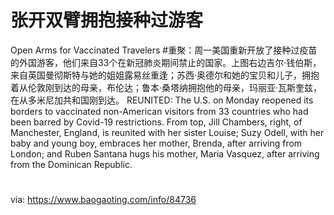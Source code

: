 [#]: subject: "华尔街日报简讯-2021-11-09"
[#]: via: "https://www.baogaoting.com/info/84736"
[#]: author: "https://www.baogaoting.com/info/84736"
[#]: collector: "guevaraya"
[#]: translator: "guevaraya "
[#]: reviewer: " "
[#]: publisher: " "
[#]: url: " "

# 张开双臂拥抱接种过游客
Open Arms for Vaccinated Travelers
#重聚：周一美国重新开放了接种过疫苗的外国游客，他们来自33个在新冠肺炎期间禁止的国家。上图右边吉尔·钱伯斯，来自英国曼彻斯特与她的姐姐露易丝重逢；苏西·奥德尔和她的宝贝和儿子，拥抱着从伦敦刚到达的母亲，布伦达；鲁本·桑塔纳拥抱他的母亲，玛丽亚·瓦斯奎兹，在从多米尼加共和国刚到达。
REUNITED: The U.S. on Monday reopened its borders to vaccinated non-American visitors from 33 countries who had been barred by Covid-19 restrictions. From top, Jill Chambers, right, of Manchester, England, is reunited with her sister Louise; Suzy Odell, with her baby and young boy, embraces her mother, Brenda, after arriving from London; and Ruben Santana hugs his mother, Maria Vasquez, after arriving from the Dominican Republic. 
#




via: https://www.baogaoting.com/info/84736

